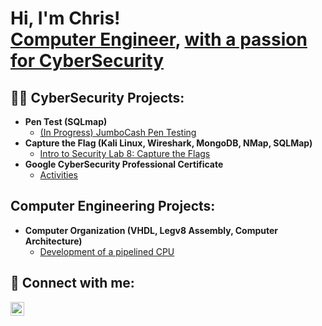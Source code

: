 <h1>Hi, I'm Chris! <br/><a href="https://github.com/chrisbann">Computer Engineer</a>, <a href="https://www.linkedin.com/in/chris-tl-bann/">with a passion for CyberSecurity</a></h1>

<h2>👨‍💻 CyberSecurity Projects:</h2>

- <b>Pen Test (SQLmap)</b>
  - [(In Progress) JumboCash Pen Testing](https://github.com/chrisbann/JumboCashPenTest)
- <b>Capture the Flag (Kali Linux, Wireshark, MongoDB, NMap, SQLMap)</b>
  - [Intro to Security Lab 8: Capture the Flags](https://github.com/chrisbann/CTF-Fall-2023)
- <b>Google CyberSecurity Professional Certificate</b>
  - [Activities](https://github.com/chrisbann/GoogleCert)

<h2>Computer Engineering Projects:</h2>

- <b>Computer Organization (VHDL, Legv8 Assembly, Computer Architecture)</b>
  - [Development of a pipelined CPU](https://github.com/chrisbann/ComputerOrganization)

<h2> 🤳 Connect with me:</h2>

[<img align="left" alt="ChrisBann | LinkedIn" width="22px" src="https://cdn.jsdelivr.net/npm/simple-icons@v3/icons/linkedin.svg" />][linkedin]


[linkedin]: https://linkedin.com/in/chris-tl-bann

<!--
**chrisbann** is a ✨ _special_ ✨ repository because its `README.md` (this file) appears on your GitHub profile.

Here are some ideas to get you started:

- 🔭 I’m currently working on ...
- 🌱 I’m currently learning ...
- 👯 I’m looking to collaborate on ...
- 🤔 I’m looking for help with ...
- 💬 Ask me about ...
- 📫 How to reach me: ...
- 😄 Pronouns: ...
- ⚡ Fun fact: ...
-->
